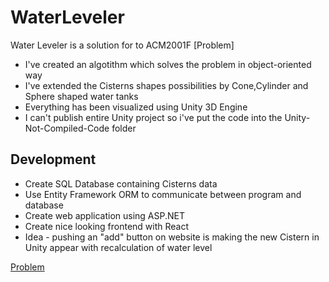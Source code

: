 # WaterLeveler

Water Leveler is a solution for to ACM2001F [Problem]
- I've created an algotithm which solves the problem in object-oriented way
- I've extended the Cisterns shapes possibilities by Cone,Cylinder and Sphere shaped water tanks
- Everything has been visualized using Unity 3D Engine
- I can't publish entire Unity project so i've put the code into the Unity-Not-Compiled-Code folder 

## Development
- Create SQL Database containing Cisterns data
- Use Entity Framework ORM to communicate between program and database
- Create web application using ASP.NET
- Create nice looking frontend with React
- Idea - pushing an "add" button on website is making the new Cistern in Unity appear with recalculation of water level

[Problem](http://cepc.mimuw.edu.pl/2001/problems/f.pdf)
